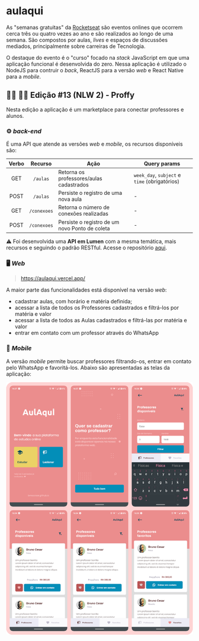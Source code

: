 # aulaqui

As "semanas gratuitas" da [Rocketseat](https://rocketseat.com.br/) são eventos onlines que ocorrem cerca três ou quatro vezes ao ano e são realizados ao longo de uma semana. São compostos por aulas, _lives_ e espaços de discussões mediados, principalmente sobre carreiras de Tecnologia.

O destaque do evento é o "curso" focado na _stack_ JavaScript em que uma aplicação funcional é desenvolvida do zero. Nessa aplicação é utilizado o NodeJS para contruir o _back_, ReactJS para a versão _web_ e React Native para a _mobile_.

## :woman_teacher: :woman_student: Edição #13 (NLW 2) - Proffy
Nesta edição a aplicação é um marketplace para conectar professores e alunos.

### :gear: _back-end_

É uma API que atende as versões _web_ e _mobile_, os recursos disponíveis são:

| Verbo | Recurso | Ação | Query params |
|:-:|:-:|-|-|
| GET | `/aulas` | Retorna os professores/aulas cadastrados | `week_day`, `subject` e `time` (obrigatórios) |
| POST | `/aulas` | Persiste o registro de uma nova aula | - |
| GET | `/conexoes` | Retorna o número de conexões realizadas | - |
| POST | `/conexoes` | Persiste o registro de um novo Ponto de coleta | - |

:warning: Foi desenvolvida uma **API em Lumen** com a mesma temática, mais recursos e seguindo o padrão RESTful. Acesse o repositório [aqui](https://github.com/brnocesar/api-lumen-aulaqui).

### :desktop_computer: _Web_

> https://aulaqui.vercel.app/

A maior parte das funcionalidades está disponível na versão _web_:
- cadastrar aulas, com horário e matéria definida;
- acessar a lista de todos os Professores cadastrados e filtrá-los por matéria e valor
- acessar a lista de todos as Aulas cadastrados e filtrá-las por matéria e valor
- entrar em contato com um professor através do WhatsApp

### :iphone: _Mobile_
A versão _mobile_ permite buscar professores filtrando-os, entrar em contato pelo WhatsApp e favoritá-los. Abaixo são apresentadas as telas da aplicação:

<p><img src="./imagens/aulaqui-mobile.png" alt="Telas da versão mobile"></p>

